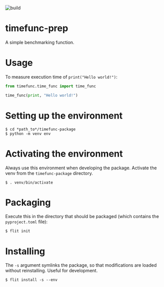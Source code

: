 ![build](https://github.com/fissoreg/timefunc-prep/actions/workflows/build.yml/badge.svg)

# timefunc-prep
A simple benchmarking function.

# Usage

To measure execution time of `print("Hello world!")`:

```python
from timefunc.time_func import time_func

time_func(print, "Hello world!")
```

# Setting up the environment

```
$ cd *path_to*/timefunc-package
$ python -m venv env
```

# Activating the environment

Always use this environment when developing the package.
Activate the venv from the `timefunc-package` directory.
```
$ . venv/bin/activate
```

# Packaging

Execute this in the directory that should be packaged (which contains the `pyproject.toml` file):
```
$ flit init
```

# Installing

The `-s` argument symlinks the package, so that modifications are loaded without reinstalling. Useful for development.

```
$ flit install -s --env 
```
